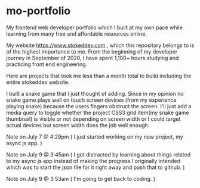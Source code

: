 # mo-portfolio
My frontend web developer portfolio which I built at my own pace while learning from many free and affordable resources online.

My website https://www.stokeddev.com , which this repository belongs to is of the highest importance to me. From the beginning of my developer journey in September of 2020, I have spent 1,100+ hours studying and practicing front end engineering.

Here are projects that took me less than a month total to build including the entire stokeddev website.

I built a snake game that I just thought of adding. Since in my opinion no snake game plays well on touch screen devices (from my experience playing snake) because the users fingers obstruct the screen. I'll just add a media query to toggle whether the project CSS3 grid item(my snake game thumbnail) is visible or not depending on screen width or I could target actual devices but screen width does the job well enough.

Note on July 7 @ 4:29pm ( I just started working on my new project, my async js app. )

Note on July 9 @ 3:45am ( I got distracted by learning about things related to my async js app instead of making the progress I originally intended which was to start the json file for it right away and push that to github. )

Note on July 9 @ 3:53am ( I'm going to get back to coding. )
